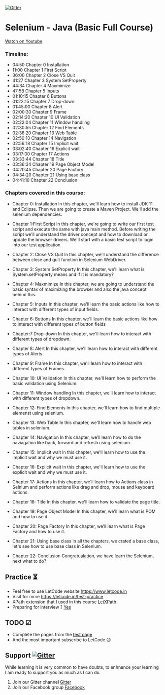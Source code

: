 [![Gitter](https://badges.gitter.im/letcode-selenium/community.svg)](https://gitter.im/letcode-selenium/community?utm_source=badge&utm_medium=badge&utm_campaign=pr-badge)

# Selenium - Java (Basic Full Course)

[Watch on Youtube](https://youtu.be/rDd16R96w4s)

### Timeline:
- 04:50 Chapter 0 Installation
- 11:00 Chapter 1 First Script 
- 36:00 Chapter 2 Close VS Quit
- 41:27 Chapter 3 System SetProperty
- 44:34 Chapter 4 Maxmimize
- 47:58 Chapter 5 Inputs
- 01:10:15 Chapter 6  Buttons
- 01:22:15 Chapter 7  Drop-down
- 01:45:00 Chapter 8  Alert
- 02:00:30 Chapter 9  Frame
- 02:14:20 Chapter 10 UI Validation
- 02:22:04 Chapter 11 Window handling
- 02:30:55 Chapter 12 Find Elements
- 02:38:20 Chapter 13 Web Table
- 02:50:10 Chapter 14 Navigation
- 02:56:18 Chapter 15 Implicit wait
- 03:02:40 Chapter 16 Explicit wait
- 03:17:00 Chapter 17 Actions
- 03:33:44 Chapter 18 Title
- 03:36:34 Chapter 19 Page Object Model
- 04:20:45 Chapter 20 Page Factory
- 04:34:20 Chapter 21 Using base class
- 04:41:10 Chapter 22 Conclusion

### Chapters covered in this course:

- Chapter 0: Installation
In this chapter, we'll learn how to install JDK 11 and Eclipse.
Then we are going to create a Maven Project.
We'll add the selenium dependencies.

- Chapter 1:First Script 
In this chapter, we're going to write our first test script and execute the same with java main method. Before writing the script we'll understand the driver concept and how to download or update the browser drivers.
We'll start with a basic test script to login into our test application.

- Chapter 2: Close VS Quit
In this chapter, we'll understand the difference between close and quit function in Selenium WebDriver.

- Chapter 3: System SetProperty
In this chapter, we'll learn what is System.setProperty means and if it is mandatory?

- Chapter 4: Maxmimize
In this chapter, we are going to understand the basic syntax of maximizing the browser and also the java concept behind this.

- Chapter 5: Inputs
In this chapter, we'll learn  the basic actions like how to interact with different types of input fields.

- Chapter 6: Buttons
In this chapter, we'll learn  the basic actions like how to interact with different types of button fields

- Chapter:7 Drop-down
In this chapter, we'll learn how to interact with different types of dropdown.

- Chapter 8: Alert
In this chapter, we'll learn how to interact with different types of Alerts.

- Chapter 9: Frame
In this chapter, we'll learn how to interact with different types of Frames.

- Chapter 10: UI Validation
In this chapter, we'll learn how to perform the basic validation using Selenium.

- Chapter 11: Window handling
In this chapter, we'll learn how to interact with different types of dropdown.

- Chapter 12: Find Elements
In this chapter, we'll learn how to find multiple elemenst using selenium.

- Chapter 13: Web Table
In this chapter, we'll learn how to handle web tables in selenium.

- Chapter 14: Navigation
In this chapter, we'll learn how to do the naviagation like back, forward and refresh using selenium.

- Chapter 15: Implicit wait
In this chapter, we'll learn how to use the implicit wait and why we must use it.

- Chapter 16: Explicit wait
In this chapter, we'll learn how to use the explicit wait and why we must use it.

- Chapter 17: Actions
In this chapter, we'll learn how to Actions class in Selnium and perform actions like drag and drop, mouse and keyboard actions.

- Chapter 18: Title
In this chapter, we'll learn how to validate the page title.

- Chapter 19: Page Object Model
In this chapter, we'll learn what is POM and how to use it.

- Chapter 20: Page Factory
In this chapter, we'll learn what is Page Factory and how to use it.

- Chapter 21: Using base class
In all the chapters, we crated a base class, let's see how to use base class in Selenium. 

- Chapter 22: Conclusion
Congratualation, we have learn the Selenium, next what to do?

## Practice ⏳

- Feel free to use LetCode website https://www.letcode.in
- Visit for more https://letcode.in/test-practice
- XPath extension that I used in this course [LetXPath](https://chrome.google.com/webstore/detail/letxpath/bekehlnepmijedippfibbmbglglbmlgk)
- Preparing for interview ? [Yes](https://letcode.in/interview/selenium-interview-videos)

## TODO ☑

- Complete the pages from the [test page](https://www.letcode.com/test)
- And the most important subscribe to LetCode 😉

## Support [![Gitter](https://badges.gitter.im/letcode-selenium/community.svg)](https://gitter.im/letcode-selenium/community?utm_source=badge&utm_medium=badge&utm_campaign=pr-badge)

While learning it is very common to have doubts, to enhnance your learning I am ready to support you as much as I can do.

1. Join our Gitter channel [Gitter](https://gitter.im/letcode-selenium/)
2. Join our Facebook group [Facebook](https://www.facebook.com/groups/letcode)
